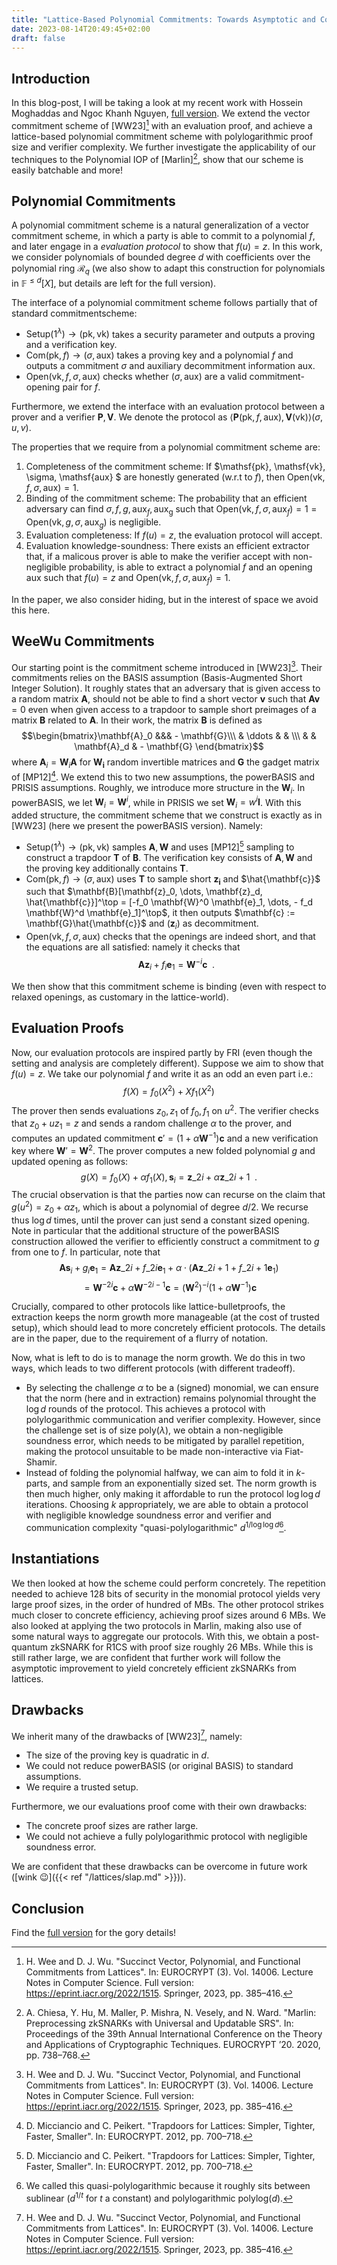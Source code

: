 ```yaml
---
title: "Lattice-Based Polynomial Commitments: Towards Asymptotic and Concrete Efficiency"
date: 2023-08-14T20:49:45+02:00
draft: false
---
```

## Introduction
In this blog-post, I will be taking a look at my recent work with Hossein Moghaddas and Ngoc Khanh Nguyen, [full version](https://eprint.iacr.org/2023/846).
We extend the vector commitment scheme of [WW23][^WeeWu] with an evaluation proof, and achieve a lattice-based polynomial commitment scheme with polylogarithmic proof size and verifier complexity.
We further investigate the applicability of our techniques to the Polynomial IOP of [Marlin][^Marlin], show that our scheme is easily batchable and more!

## Polynomial Commitments
A polynomial commitment scheme is a natural generalization of a vector commitment scheme, in which a party is able to commit to a polynomial $f$, and later engage in a _evaluation protocol_ to show that $f(u) = z$. In this work, we consider polynomials of bounded degree $d$ with coefficients over the polynomial ring $\mathcal{R}_q$ (we also show to adapt this construction for polynomials in $\mathbb{F}^{\leq d}[X]$, but details are left for the full version). 

The interface of a polynomial commitment scheme follows partially that of standard commitmentscheme:
- $\mathsf{Setup}(1^\lambda) \to (\mathsf{pk}, \mathsf{vk})$ takes a security parameter and outputs a proving and a verification key.
- $\mathsf{Com}(\mathsf{pk}, f) \to (\sigma, \mathsf{aux})$ takes a proving key and a polynomial $f$ and outputs a commitment $\sigma$ and auxiliary decommitment information $\mathsf{aux}$. 
- $\mathsf{Open}(\mathsf{vk}, f, \sigma, \mathsf{aux})$ checks whether $(\sigma, \mathsf{aux})$ are a valid commitment-opening pair for $f$.

Furthermore, we extend the interface with an evaluation protocol between a prover and a verifier $\mathbf{P}, \mathbf{V}$. We denote the protocol as $\langle \mathbf{P}(\mathsf{pk}, f, \mathsf{aux}), \mathbf{V}(\mathsf{vk}) \rangle(\sigma, u, v)$.

The properties that we require from a polynomial commitment scheme are:
1. Completeness of the commitment scheme: If $\mathsf{pk}, \mathsf{vk}, \sigma, \mathsf{aux} $ are honestly generated (w.r.t to $f$), then $\mathsf{Open}(\mathsf{vk}, f, \sigma, \mathsf{aux}) = 1$.
2. Binding of the commitment scheme: The probability that an efficient adversary can find $\sigma, f,g, \mathsf{aux}_f, \mathsf{aux_g}$ such that $\mathsf{Open}(\mathsf{vk}, f, \sigma, \mathsf{aux}_f) = 1 = \mathsf{Open}(\mathsf{vk}, g, \sigma, \mathsf{aux}_g)$ is negligible.
3. Evaluation completeness: If $f(u) = z$, the evaluation protocol will accept.
4. Evaluation knowledge-soundness: There exists an efficient extractor that, if a malicous prover is able to make the verifier accept with non-negligible probability, is able to extract a polynomial $f$ and an opening $\mathsf{aux}$ such that $f(u) = z$ and $\mathsf{Open}(\mathsf{vk}, f, \sigma, \mathsf{aux}_f) = 1$.

In the paper, we also consider hiding, but in the interest of space we avoid this here.

## WeeWu Commitments
Our starting point is the commitment scheme introduced in [WW23][^WeeWu]. Their commitments relies on the BASIS assumption (Basis-Augmented Short Integer Solution). It roughly states that an adversary that is given access to a random matrix $\mathbf{A}$, should not be able to find a short vector $\mathbf{v}$ such that $\mathbf{A}\mathbf{v} = 0$ even when given access to a trapdoor to sample short preimages of a matrix $\mathbf{B}$ related to $\mathbf{A}$. In their work, the matrix $\mathbf{B}$ is defined as $$\begin{bmatrix}\mathbf{A}_0 &&& - \mathbf{G}\\\  & \ddots & & \\\ & & \mathbf{A}_d & - \mathbf{G} \end{bmatrix}$$ where $\mathbf{A}_i = \mathbf{W}_i \mathbf{A}$ for $\mathbf{W_i}$ random invertible matrices and $\mathbf{G}$ the gadget matrix of [MP12][^MP12].
We extend this to two new assumptions, the powerBASIS and PRISIS assumptions. Roughly, we introduce more structure in the $\mathbf{W}_i$. In powerBASIS, we let $\mathbf{W}_i = \mathbf{W}^{i}$, while in PRISIS we set $\mathbf{W}_i = w^{i} \mathbf{I}$.
With this added structure, the commitment scheme that we construct is exactly as in [WW23] (here we present the powerBASIS version). 
Namely:
- $\mathsf{Setup}(1^\lambda) \to (\mathsf{pk}, \mathsf{vk})$ samples $\mathbf{A}, \mathbf{W}$ and uses [MP12][^MP12] sampling to construct a trapdoor $\mathbf{T}$ of $\mathbf{B}$. The verification key consists of $\mathbf{A}, \mathbf{W}$ and the proving key additionally contains $\mathbf{T}$.
- $\mathsf{Com}(\mathsf{pk}, f) \to (\sigma, \mathsf{aux})$ uses $\mathbf{T}$ to sample short $\mathbf{z_i}$ and $\hat{\mathbf{c}}$ such that $\mathbf{B}[\mathbf{z}_0, \dots, \mathbf{z}_d, \hat{\mathbf{c}}]^\top = [-f_0 \mathbf{W}^0 \mathbf{e}_1, \dots, - f_d \mathbf{W}^d \mathbf{e}_1]^\top$, it then outputs $\mathbf{c} := \mathbf{G}\hat{\mathbf{c}}$ and $(\mathbf{z}_i)$ as decommitment.
- $\mathsf{Open}(\mathsf{vk}, f, \sigma, \mathsf{aux})$ checks that the openings are indeed short, and that the equations are all satisfied: namely it checks that $$\mathbf{A}\mathbf{z}_i + f_i \mathbf{e}_1 = \mathbf{W}^{-i}\mathbf{c} \enspace.$$

We then show that this commitment scheme is binding (even with respect to relaxed openings, as customary in the lattice-world).

## Evaluation Proofs
Now, our evaluation protocols are inspired partly by FRI (even though the setting and analysis are completely different). Suppose we aim to show that $f(u) = z$. 
We take our polynomial $f$ and write it as an odd an even part i.e.: 
$$f(X) = f_0(X^2) + Xf_1(X^2)$$
The prover then sends evaluations $z_0, z_1$ of $f_0, f_1$ on $u^2$.
The verifier checks that $z_0 + u z_1 = z$ and sends a random challenge $\alpha$ to the prover, and computes an updated commitment $\mathbf{c}' = (1 + \alpha \mathbf{W}^{-1}) \mathbf{c}$ and a new verification key where $\mathbf{W}' = \mathbf{W}^2$.
The prover computes a new folded polynomial $g$ and updated opening as follows:
$$g(X) = f_0(X) + \alpha f_1(X), \mathbf{s}_i = \mathbf{z}\_{2i} + \alpha \mathbf{z}\_{2i+1}\enspace.$$ 
The crucial observation is that the parties now can recurse on the claim that $g(u^2) = z_0 + \alpha z_1$, which is about a polynomial of degree $d/2$. We recurse thus $\log d$ times, until the prover can just send a constant sized opening.
Note in particular that the additional structure of the powerBASIS construction allowed the verifier to efficiently construct a commitment to $g$ from one to $f$. In particular, note that 
$$\mathbf{A}\mathbf{s}_i + g_i \mathbf{e}_1 = \mathbf{A}\mathbf{z}\_{2i} + f\_{2i}\mathbf{e}_1 + \alpha \cdot ( \mathbf{A}\mathbf{z}\_{2i+1} + f\_{2i+1}\mathbf{e}_1)$$
$$ = \mathbf{W}^{-2i}\mathbf{c} + \alpha \mathbf{W}^{-2i - 1}\mathbf{c} = (\mathbf{W}^2)^{-i} (1 + \alpha \mathbf{W}^{-1})\mathbf{c}$$

Crucially, compared to other protocols like lattice-bulletproofs, the extraction keeps the norm growth more manageable (at the cost of trusted setup), which should lead to more concretely efficient protocols. The details are in the paper, due to the requirement of a flurry of notation.

Now, what is left to do is to manage the norm growth. We do this in two ways, which leads to two different protocols (with different tradeoff).
- By selecting the challenge $\alpha$ to be a (signed) monomial, we can ensure that the norm (here and in extraction) remains polynomial throught the $\log d$ rounds of the protocol. This achieves a protocol with polylogarithmic communication and verifier complexity. However, since the challenge set is of size $\mathrm{poly}(\lambda)$, we obtain a non-negligible soundness error, which needs to be mitigated by parallel repetition, making the protocol unsuitable to be made non-interactive via Fiat-Shamir.
- Instead of folding the polynomial halfway, we can aim to fold it in $k$-parts, and sample from an exponentially sized set. The norm growth is then much higher, only making it affordable to run the protocol $\log \log d$ iterations. Choosing $k$ appropriately, we are able to obtain a protocol with negligible knowledge soundness error and verifier and communication complexity "quasi-polylogarithmic" $d^{1/\log \log d}$[^1].

## Instantiations
We then looked at how the scheme could perform concretely. The repetition needed to achieve 128 bits of security in the monomial protocol yields very large proof sizes, in the order of hundred of MBs. The other protocol strikes much closer to concrete efficiency, achieving proof sizes around 6 MBs.
We also looked at applying the two protocols in Marlin, making also use of some natural ways to aggregate our protocols. With this, we obtain a post-quantum zkSNARK for R1CS with proof size roughly 26 MBs. While this is still rather large, we are confident that further work will follow the asymptotic improvement to yield concretely efficient zkSNARKs from lattices.

## Drawbacks
We inherit many of the drawbacks of [WW23][^WeeWu], namely:
- The size of the proving key is quadratic in $d$.
- We could not reduce powerBASIS (or original BASIS) to standard assumptions.
- We require a trusted setup.

Furthermore, we our evaluations proof come with their own drawbacks:
- The concrete proof sizes are rather large.
- We could not achieve a fully polylogarithmic protocol with negligible soundness error.

We are confident that these drawbacks can be overcome in future work ([wink 😉]({{< ref "/lattices/slap.md" >}})).

## Conclusion

Find the [full version](https://eprint.iacr.org/2023/846) for the gory details!

[^WeeWu]: H. Wee and D. J. Wu. "Succinct Vector, Polynomial, and Functional Commitments from Lattices". In: EUROCRYPT (3). Vol. 14006. Lecture Notes in Computer Science. Full version: https://eprint.iacr.org/2022/1515. Springer, 2023, pp. 385–416.
[^Marlin]: A. Chiesa, Y. Hu, M. Maller, P. Mishra, N. Vesely, and N. Ward. "Marlin: Preprocessing zkSNARKs with Universal and Updatable SRS". In: Proceedings of the 39th Annual International Conference on the Theory and Applications of Cryptographic Techniques. EUROCRYPT ’20. 2020, pp. 738–768.
[^MP12]: D. Micciancio and C. Peikert. "Trapdoors for Lattices: Simpler, Tighter, Faster, Smaller". In: EUROCRYPT. 2012, pp. 700–718.
[^1]: We called this quasi-polylogarithmic because it roughly sits between sublinear ($d^{1/t}$ for $t$ a constant) and polylogarithmic $\mathrm{polylog}(d)$.
